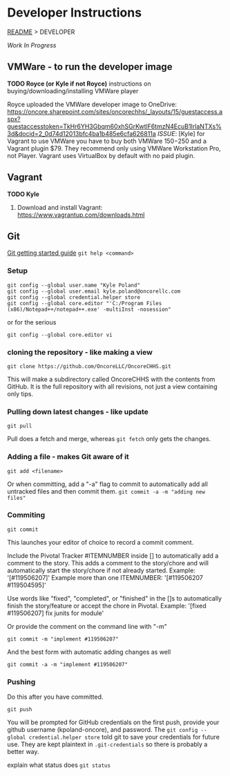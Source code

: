 # Developer Instructions
[README](README.md) > DEVELOPER

_Work In Progress_

## VMWare - to run the developer image
**TODO Royce (or Kyle if not Royce)** instructions on buying/downloading/installing VMWare player

Royce uploaded the VMWare developer image to OneDrive: https://oncore.sharepoint.com/sites/oncorechhs/_layouts/15/guestaccess.aspx?guestaccesstoken=TkHr6YH3Gbqm60xhSGrKwtlF6tmzN4EcuB1IrlaNTXs%3d&docid=2_0d74d12013bfc4ba1b485e6cfa626811a
_ISSUE_: [Kyle] for Vagrant to use VMWare you have to buy both VMWare $150-$250 and a Vagrant plugin $79. They recommend only using VMWare Workstation Pro, not Player. Vagrant uses VirtualBox by default with no paid plugin.

## Vagrant
**TODO Kyle**
1. Download and install Vagrant: https://www.vagrantup.com/downloads.html

## Git
[Git getting started guide](https://git-scm.com/book/en/v2/Getting-Started-The-Command-Line)
```git help <command>```

### Setup
```
git config --global user.name "Kyle Poland"
git config --global user.email kyle.poland@oncorellc.com
git config --global credential.helper store
git config --global core.editor "'C:/Program Files (x86)/Notepad++/notepad++.exe' -multiInst -nosession"
```
or for the serious
```
git config --global core.editor vi
```

### cloning the repository - like making a view
```
git clone https://github.com/OncoreLLC/OncoreCHHS.git
```
This will make a subdirectory called OncoreCHHS with the contents from GitHub. It is the full repository with all revisions, not just a view containing only tips.

### Pulling down latest changes - like update
```
git pull
```

Pull does a fetch and merge, whereas `git fetch` only gets the changes.

### Adding a file - makes Git aware of it
```
git add <filename>
```
Or when committing, add a "-a" flag to commit to automatically add all untracked files and then commit them.
```git commit -a -m "adding new files"```

### Commiting
```
git commit
```
This launches your editor of choice to record a commit comment.

Include the Pivotal Tracker #ITEMNUMBER inside [] to automatically add a comment to the story. This adds a comment to the story/chore and will automatically start the story/chore if not already started.
Example: '[#119506207]'
Example more than one ITEMNUMBER: '[#119506207 #119504595]'

Use words like "fixed", "completed", or "finished" in the []s to automatically finish the story/feature or accept the chore in Pivotal.
Example: '[fixed #119506207] fix junits for module'

Or provide the comment on the command line with "-m"
```
git commit -m "implement #119506207"
```
And the best form with automatic adding changes as well
```
git commit -a -m "implement #119506207"
```

### Pushing
Do this after you have committed.
```
git push
```
You will be prompted for GitHub credentials on the first push, provide your github username (kpoland-oncore), and password. The `git config --global credential.helper store` told git to save your credentials for future use.  They are kept plaintext in `.git-credentials` so there is probably a better way.

explain what status does
```git status```